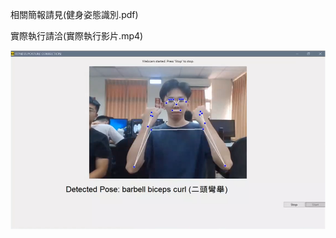 相關簡報請見(健身姿態識別.pdf)

實際執行請洽(實際執行影片.mp4)

![範例圖片](https://github.com/sunkola/FITNESS-POSTURE-CORRECTION/blob/main/Fitness_motion_detection/screen%20shot/%E5%9C%96%E7%89%871.png?raw=true)
